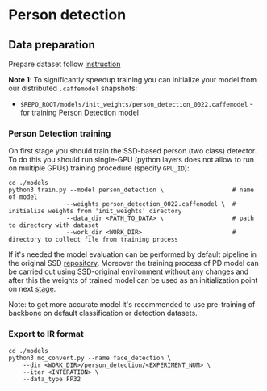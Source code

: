 # Person detection

## Data preparation
Prepare dataset follow [instruction](./README_DATA.md)

**Note 1**: To significantly speedup training you can initialize your model from our distributed `.caffemodel` snapshots:
 * `$REPO_ROOT/models/init_weights/person_detection_0022.caffemodel` - for training Person Detection model


### Person Detection training
On first stage you should train the SSD-based person (two class) detector. To do this you should run single-GPU (python layers does not allow to run on multiple GPUs) training procedure (specify `GPU_ID`):


```Shell
cd ./models
python3 train.py --model person_detection \                   # name of model
                --weights person_detection_0022.caffemodel \  # initialize weights from 'init_weights' directory
                --data_dir <PATH_TO_DATA> \                   # path to directory with dataset
                --work_dir <WORK_DIR>                         # directory to collect file from training process
```

If it's needed the model evaluation can be performed by default pipeline in the original SSD [repository](https://github.com/weiliu89/caffe/tree/ssd). Moreover the training process of PD model can be carried out using SSD-original environment without any changes and after this the weights of trained model can be used as an initialization point on next [stage](#action-recognition-training).

Note: to get more accurate model it's recommended to use pre-training of backbone on default classification or detection datasets.


### Export to IR format

```Shell
cd ./models
python3 mo_convert.py --name face_detection \
    --dir <WORK_DIR>/person_detection/<EXPERIMENT_NUM> \
    --iter <INTERATION> \
    --data_type FP32
```
